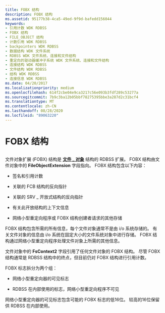 ```yaml
---
title: FOBX 结构
description: FOBX 结构
ms.assetid: 95177b38-4ca5-49ed-9f9d-bafedd156044
keywords:
- 引用计数 WDK RDBSS
- FOBX 结构
- FILE_OBJECT 结构
- 计数引用 WDK RDBSS
- backpointers WDK RDBSS
- 数据结构 WDK 文件系统
- RDBSS WDK 文件系统、连接和文件结构
- 重定向的驱动器缓冲子系统 WDK 文件系统、连接和文件结构
- 连接结构 WDK RDBSS
- 文件结构 WDK RDBSS
- 结构 WDK RDBSS
- 连接信息 WDK RDBSS
ms.date: 04/20/2017
ms.localizationpriority: medium
ms.openlocfilehash: 614f2cbe04e9ca3217c56e093b3fdf289c53277a
ms.sourcegitcommit: 7b9c3ba12b05bbf78275395bbe3a287d2c31bcf4
ms.translationtype: MT
ms.contentlocale: zh-CN
ms.lasthandoff: 08/28/2020
ms.locfileid: "89063220"
---
```

# <a name="the-fobx-structure"></a>FOBX 结构


## <span id="ddk_the_fobx_structure_if"></span><span id="DDK_THE_FOBX_STRUCTURE_IF"></span>


文件对象扩展 (FOBX) 结构是 [**文件 \_ 对象**](/windows-hardware/drivers/ddi/wdm/ns-wdm-_file_object) 结构的 RDBSS 扩展。 FOBX 结构由文件对象中的 **FileObjectExtension** 字段指向。 FOBX 结构包含以下内容：

-   签名和引用计数

-   关联的 FCB 结构的反向指针

-   关联的 SRV \_ 开放式结构的反向指针

-   有关此开放结构的上下文信息

-   网络小型重定向程序或 FOBX 结构创建者请求的其他存储

FOBX 结构包含所需的所有信息，每个文件对象通常不是由 i/o 系统存储的。 有关文件对象的信息由 i/o 系统在固定大小的文件系统对象中进行存储。 FOBX 结构通过网络小型重定向程序处理文件对象上所需的其他信息。

文件对象中的 **FsContext2** 字段引用了任何文件对象的 FOBX 结构。 尽管 FOBX 结构通常是 RDBSS 结构中的终点，但目前仍对 FOBX 结构进行引用计数。

FOBX 标志拆分为两个组：

-   网络小型重定向器的可见标志

-   RDBSS 在内部使用的标志，网络小型重定向程序不可见

网络小型重定向器的可见标志包含可能的 FOBX 标志的低16位。 较高的16位保留供 RDBSS 在内部使用。

 


